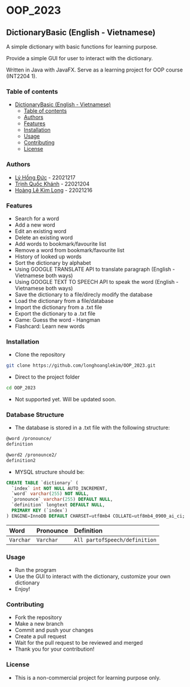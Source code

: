 # OOP_2023
## DictionaryBasic (English - Vietnamese)
A simple dictionary with basic functions for learning purpose. 

Provide a simple GUI for user to interact with the dictionary.

Written in Java with JavaFX. Serve as a learning project for OOP course (INT2204 1).

### Table of contents
- [DictionaryBasic (English - Vietnamese)](#dictionarybasic-english---vietnamese)
  - [Table of contents](#table-of-contents)
  - [Authors](#contributors)
  - [Features](#features)
  - [Installation](#installation)
  - [Usage](#usage)
  - [Contributing](#contributing)
  - [License](#license)
    
### Authors
- [Lý Hồng Đức](https://github.com/lyhongduc123) - 22021217
- [Trịnh Quốc Khánh](https://github.com/khanhcy) - 22021204
- [Hoàng Lê Kim Long](https://github.com/longhoanglekim) - 22021216

### Features
- Search for a word
- Add a new word
- Edit an existing word
- Delete an existing word
- Add words to bookmark/favourite list
- Remove a word from bookmark/favourite list
- History of looked up words
- Sort the dictionary by alphabet
- Using GOOGLE TRANSLATE API to translate paragraph (English - Vietnamese both ways)
- Using GOOGLE TEXT TO SPEECH API to speak the word (English - Vietnamese both ways)
- Save the dictionary to a file/direcly modify the database
- Load the dictionary from a file/database
- Import the dictionary from a .txt file
- Export the dictionary to a .txt file
- Game: Guess the word - Hangman
- Flashcard: Learn new words

### Installation
- Clone the repository
```sh
git clone https://github.com/longhoanglekim/OOP_2023.git
```
- Direct to the project folder
```sh
cd OOP_2023
```
- Not supported yet. Will be updated soon.

### Database Structure
- The database is stored in a .txt file with the following structure:
```txt
@word /pronounce/
definition

@word2 /pronounce2/
definition2
```

- MYSQL structure should be:
```sql
CREATE TABLE `dictionary` (
  `index` int NOT NULL AUTO_INCREMENT,
  `word` varchar(255) NOT NULL,
  `pronounce` varchar(255) DEFAULT NULL,
  `definition` longtext DEFAULT NULL,
  PRIMARY KEY (`index`)
) ENGINE=InnoDB DEFAULT CHARSET=utf8mb4 COLLATE=utf8mb4_0900_ai_ci;
```
  | Word      | Pronounce | Definition                    |
  |:----------|:----------|:------------------------------|
  | `Varchar` | `Varchar` | `All partofSpeech/definition` |

### Usage
- Run the program
- Use the GUI to interact with the dictionary, customize your own dictionary
- Enjoy!

### Contributing
- Fork the repository
- Make a new branch
- Commit and push your changes
- Create a pull request
- Wait for the pull request to be reviewed and merged
- Thank you for your contribution!

### License
- This is a non-commercial project for learning purpose only.